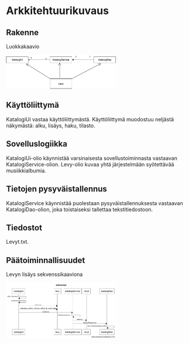 # Arkkitehtuurikuvaus

## Rakenne

Luokkakaavio

<img src="https://raw.githubusercontent.com/SuloKM/ot-harjoitustyo/master/dokumentaatio/kuvat/luokkakaavio_uusi.png" width="300">

## Käyttöliittymä

KatalogiUi vastaa käyttöliittymästä. Käyttöliittymä muodostuu neljästä näkymästä: alku, lisäys, haku, tilasto.

## Sovelluslogiikka

KatalogiUi-olio käynnistää varsinaisesta sovellustoiminnasta vastaavan KatalogiService-olion. Levy-olio kuvaa yhtä
järjestelmään syötettävää musiikkialbumia.

## Tietojen pysyväistallennus

KatalogiService käynnistää puolestaan pysyväistallennuksesta vastaavan KatalogiDao-olion, joka toistaiseksi tallettaa
tekstitiedostoon.

## Tiedostot

Levyt.txt.

## Päätoiminnallisuudet

Levyn lisäys sekvenssikaaviona

<img src="https://raw.githubusercontent.com/SuloKM/ot-harjoitustyo/master/dokumentaatio/kuvat/sekvenssi.png" width="300">
